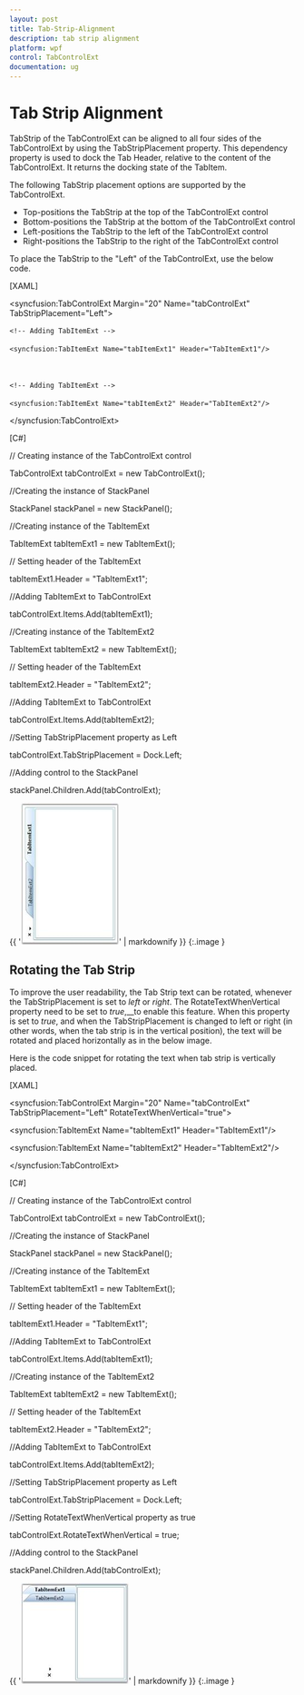 ```yaml
---
layout: post
title: Tab-Strip-Alignment
description: tab strip alignment
platform: wpf
control: TabControlExt
documentation: ug
---
```


# Tab Strip Alignment

TabStrip of the TabControlExt can be aligned to all four sides of the TabControlExt by using the TabStripPlacement property. This dependency property is used to dock the Tab Header, relative to the content of the TabControlExt. It returns the docking state of the TabItem.

The following TabStrip placement options are supported by the TabControlExt.

* Top-positions the TabStrip at the top of the TabControlExt control
* Bottom-positions the TabStrip at the bottom of the TabControlExt control
* Left-positions the TabStrip to the left of the TabControlExt control
* Right-positions the TabStrip to the right of the TabControlExt control



To place the TabStrip to the "Left" of the TabControlExt, use the below code.



[XAML]



<!-- Adding TabControlExt with TabStripPlacement is left -->

<syncfusion:TabControlExt Margin="20" Name="tabControlExt" TabStripPlacement="Left">



    <!-- Adding TabItemExt -->

    <syncfusion:TabItemExt Name="tabItemExt1" Header="TabItemExt1"/>



    <!-- Adding TabItemExt -->

    <syncfusion:TabItemExt Name="tabItemExt2" Header="TabItemExt2"/>

</syncfusion:TabControlExt>



[C#]



// Creating instance of the TabControlExt control

TabControlExt tabControlExt = new TabControlExt();



//Creating the instance of StackPanel

StackPanel stackPanel = new StackPanel();



//Creating instance of the TabItemExt 

TabItemExt tabItemExt1 = new TabItemExt();



// Setting header of the TabItemExt

tabItemExt1.Header = "TabItemExt1";



//Adding TabItemExt to TabControlExt

tabControlExt.Items.Add(tabItemExt1);



//Creating instance of the TabItemExt2 

TabItemExt tabItemExt2 = new TabItemExt();



// Setting header of the TabItemExt

tabItemExt2.Header = "TabItemExt2";



//Adding TabItemExt to TabControlExt

tabControlExt.Items.Add(tabItemExt2);



//Setting TabStripPlacement property as Left

tabControlExt.TabStripPlacement = Dock.Left;



//Adding control to the StackPanel

stackPanel.Children.Add(tabControlExt); 



{{ '![](Tab-Strip-Alignment_images/Tab-Strip-Alignment_img1.jpeg)' | markdownify }}
{:.image }




## Rotating the Tab Strip

To improve the user readability, the Tab Strip text can be rotated, whenever the TabStripPlacement is set to _left_ or _right_. The RotateTextWhenVertical property need to be set to _true_,__to enable this feature. When this property is set to _true_, and when the TabStripPlacement is changed to left or right (in other words, when the tab strip is in the vertical position), the text will be rotated and placed horizontally as in the below image.

Here is the code snippet for rotating the text when tab strip is vertically placed.



[XAML]



<!-- Adding TabControlExt with TabStripPlacement is left and RotateTextWhenVertical is true  -->

<syncfusion:TabControlExt Margin="20" Name="tabControlExt" TabStripPlacement="Left" RotateTextWhenVertical="true">



  <!-- Adding TabItemExt -->

  <syncfusion:TabItemExt Name="tabItemExt1" Header="TabItemExt1"/>



  <!-- Adding TabItemExt -->

  <syncfusion:TabItemExt Name="tabItemExt2" Header="TabItemExt2"/>

</syncfusion:TabControlExt>



[C#]



// Creating instance of the TabControlExt control

TabControlExt tabControlExt = new TabControlExt();



//Creating the instance of StackPanel

StackPanel stackPanel = new StackPanel();



//Creating instance of the TabItemExt

TabItemExt tabItemExt1 = new TabItemExt();



// Setting header of the TabItemExt

tabItemExt1.Header = "TabItemExt1";



//Adding TabItemExt to TabControlExt

tabControlExt.Items.Add(tabItemExt1);



//Creating instance of the TabItemExt2

TabItemExt tabItemExt2 = new TabItemExt();



// Setting header of the TabItemExt

tabItemExt2.Header = "TabItemExt2";



//Adding TabItemExt to TabControlExt

tabControlExt.Items.Add(tabItemExt2);



//Setting TabStripPlacement property as Left

tabControlExt.TabStripPlacement = Dock.Left;



//Setting RotateTextWhenVertical property as true

tabControlExt.RotateTextWhenVertical = true;



//Adding control to the StackPanel

stackPanel.Children.Add(tabControlExt); 



{{ '![](Tab-Strip-Alignment_images/Tab-Strip-Alignment_img2.jpeg)' | markdownify }}
{:.image }




